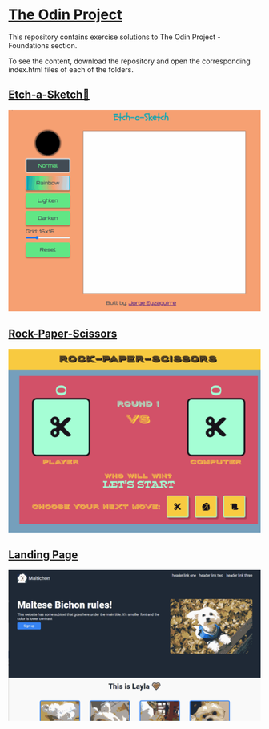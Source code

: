 # [The Odin Project](https://www.theodinproject.com/)

This repository contains exercise solutions to The Odin Project - Foundations section.

To see the content, download the repository and open the corresponding index.html files of each of the folders.

## [Etch-a-Sketch🎨](./etch-a-sketch)

![Etch-a-Sketch](./screenReadmeGifs/etch-a-sketch.gif)

## [Rock-Paper-Scissors](./rock-paper-scissors)

![Rock-Paper-Scissors](./screenReadmeGifs/rock-paper-scissors.gif)

## [Landing Page](./landing-page)

![Rock-Paper-Scissors](./screenReadmeGifs/landing-page.gif)

